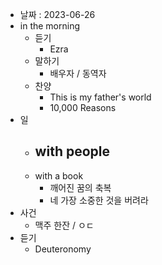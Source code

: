 - 날짜 : 2023-06-26
- in the morning
	- 듣기
		- Ezra
	- 말하기
		-  배우자 / 동역자 
	- 찬양
		- This is my father's world
		- 10,000 Reasons
- 일
	- with people
		- 
	- with a book
		- 깨어진 꿈의 축복
		- 네 가장 소중한 것을 버려라
- 사건
	- 맥주 한잔 / ㅇㄷ 
- 듣기
	- Deuteronomy 
